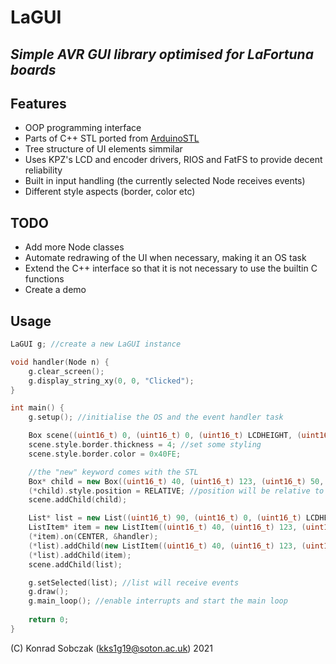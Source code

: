 # LaGUI
## _Simple AVR GUI library optimised for LaFortuna boards_

## Features
- OOP programming interface
- Parts of C++ STL ported from [ArduinoSTL](https://github.com/mike-matera/ArduinoSTL)
- Tree structure of UI elements simmilar 
- Uses KPZ's LCD and encoder drivers, RIOS and FatFS to provide decent reliability 
- Built in input handling (the currently selected Node receives events)
- Different style aspects (border, color etc)

## TODO
- Add more Node classes 
- Automate redrawing of the UI when necessary, making it an OS task
- Extend the C++ interface so that it is not necessary to use the builtin C functions
- Create a demo 

## Usage
```cpp
LaGUI g; //create a new LaGUI instance

void handler(Node n) {
    g.clear_screen();
    g.display_string_xy(0, 0, "Clicked");
}

int main() {
    g.setup(); //initialise the OS and the event handler task

    Box scene((uint16_t) 0, (uint16_t) 0, (uint16_t) LCDHEIGHT, (uint16_t) LCDWIDTH); //make a new Box
    scene.style.border.thickness = 4; //set some styling
    scene.style.border.color = 0x40FE;

    //the "new" keyword comes with the STL
    Box* child = new Box((uint16_t) 40, (uint16_t) 123, (uint16_t) 50, (uint16_t) 50);
    (*child).style.position = RELATIVE; //position will be relative to the box inserted normally 
    scene.addChild(child);

    List* list = new List((uint16_t) 90, (uint16_t) 0, (uint16_t) LCDHEIGHT - 90, (uint16_t) LCDWIDTH);
    ListItem* item = new ListItem((uint16_t) 40, (uint16_t) 123, (uint16_t) 50, "test item 2");
    (*item).on(CENTER, &handler);
    (*list).addChild(new ListItem((uint16_t) 40, (uint16_t) 123, (uint16_t) 50, "test item 1"));
    (*list).addChild(item);
    scene.addChild(list);

    g.setSelected(list); //list will receive events
    g.draw();
    g.main_loop(); //enable interrupts and start the main loop
    
    return 0;
}
```
(C) Konrad Sobczak (kks1g19@soton.ac.uk) 2021
